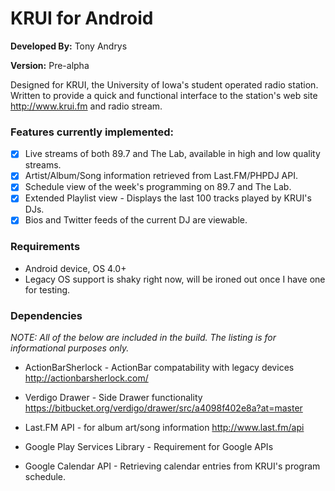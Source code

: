 KRUI for Android
============

<b>Developed By:</b> Tony Andrys

<b>Version:</b> Pre-alpha

Designed for KRUI, the University of Iowa's student operated radio station. 
Written to provide a quick and functional interface to the station's web site http://www.krui.fm and radio stream.

### Features currently implemented:
- [x] Live streams of both 89.7 and The Lab, available in high and low quality streams.
- [x] Artist/Album/Song information retrieved from Last.FM/PHPDJ API.
- [x] Schedule view of the week's programming on 89.7 and The Lab.
- [x] Extended Playlist view - Displays the last 100 tracks played by KRUI's DJs.
- [x] Bios and Twitter feeds of the current DJ are viewable.

### Requirements
- Android device, OS 4.0+
- Legacy OS support is shaky right now, will be ironed out once I have one for testing.
	

### Dependencies
  *NOTE: All of the below are included in the build. The listing is for informational purposes only.*
  
  - ActionBarSherlock - ActionBar compatability with legacy devices
  http://actionbarsherlock.com/
  
  - Verdigo Drawer - Side Drawer functionality
  https://bitbucket.org/verdigo/drawer/src/a4098f402e8a?at=master
  
  - Last.FM API - for album art/song information
  http://www.last.fm/api
	
  - Google Play Services Library - Requirement for Google APIs

  - Google Calendar API - Retrieving calendar entries from KRUI's program schedule.
